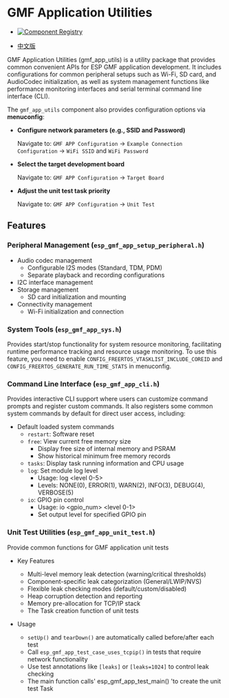 # GMF Application Utilities

- [![Component Registry](https://components.espressif.com/components/espressif/gmf_app_utils/badge.svg)](https://components.espressif.com/components/espressif/gmf_app_utils)

- [中文版](./README_CN.md)

GMF Application Utilities (gmf_app_utils) is a utility package that provides common convenient APIs for ESP GMF application development. It includes configurations for common peripheral setups such as Wi-Fi, SD card, and AudioCodec initialization, as well as system management functions like performance monitoring interfaces and serial terminal command line interface (CLI).

The `gmf_app_utils` component also provides configuration options via **menuconfig**:

* **Configure network parameters (e.g., SSID and Password)**

  Navigate to: `GMF APP Configuration` → `Example Connection Configuration` → `WiFi SSID` and `WiFi Password`

* **Select the target development board**

  Navigate to: `GMF APP Configuration` → `Target Board`

* **Adjust the unit test task priority**

  Navigate to: `GMF APP Configuration` → `Unit Test`

## Features

### Peripheral Management (`esp_gmf_app_setup_peripheral.h`)
- Audio codec management
  - Configurable I2S modes (Standard, TDM, PDM)
  - Separate playback and recording configurations
- I2C interface management
- Storage management
  - SD card initialization and mounting
- Connectivity management
  - Wi-Fi initialization and connection

### System Tools (`esp_gmf_app_sys.h`)
Provides start/stop functionality for system resource monitoring, facilitating runtime performance tracking and resource usage monitoring. To use this feature, you need to enable `CONFIG_FREERTOS_VTASKLIST_INCLUDE_COREID` and `CONFIG_FREERTOS_GENERATE_RUN_TIME_STATS` in menuconfig.

### Command Line Interface (`esp_gmf_app_cli.h`)
Provides interactive CLI support where users can customize command prompts and register custom commands. It also registers some common system commands by default for direct user access, including:

- Default loaded system commands
  - `restart`: Software reset
  - `free`: View current free memory size
    - Display free size of internal memory and PSRAM
    - Show historical minimum free memory records
  - `tasks`: Display task running information and CPU usage
  - `log`: Set module log level
    - Usage: log <tag> <level 0-5>
    - Levels: NONE(0), ERROR(1), WARN(2), INFO(3), DEBUG(4), VERBOSE(5)
  - `io`: GPIO pin control
    - Usage: io <gpio_num> <level 0-1>
    - Set output level for specified GPIO pin

### Unit Test Utilities (`esp_gmf_app_unit_test.h`)
Provide common functions for GMF application unit tests

- Key Features
  - Multi-level memory leak detection (warning/critical thresholds)
  - Component-specific leak categorization (General/LWIP/NVS)
  - Flexible leak checking modes (default/custom/disabled)
  - Heap corruption detection and reporting
  - Memory pre-allocation for TCP/IP stack
  - The Task creation function of unit tests

- Usage
  - `setUp()` and `tearDown()` are automatically called before/after each test
  - Call `esp_gmf_app_test_case_uses_tcpip()` in tests that require network functionality
  - Use test annotations like `[leaks]` or `[leaks=1024]` to control leak checking
  - The main function calls' esp_gmf_app_test_main() 'to create the unit test Task
